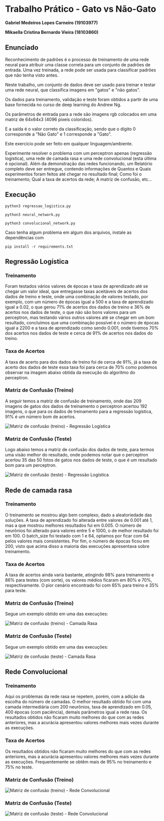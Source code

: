 # Trabalho Prático - Gato vs Não-Gato

**Gabriel Medeiros Lopes Carneiro (19103977)**

**Mikaella Cristina Bernardo Vieira (18103860)**


## Enunciado

Reconhecimento de padrões é o processo de treinamento de uma rede neural para atribuir uma classe correta para um conjunto de padrões de entrada. 
Uma vez treinada, a rede pode ser usada para classificar padrões que não tenha visto antes.
 
Neste trabalho, um conjunto de dados deve ser usado para treinar e testar uma rede neural, que classifica imagens em "gatos" e "não gatos".

Os dados para treinamento, validação e teste foram obtidos a partir de uma base fornecida no curso de deep learning do Andrew Ng.

Os parâmetros de entrada para a rede são imagens rgb colocados em uma matriz de 64x64x3 (4096 pixeis coloridos).

E a saída é o valor correto da classificação, sendo que o dígito 0 corresponde a "Não Gato" e 1 corresponde a "Gato".

Este exercício pode ser feito em qualquer linguagem/ambiente. 

Experimente resolver o problema com um perceptron apenas (regressão logística), uma rede de camada rasa e uma rede convolucional (esta última é opcional).
Além da demonstração das redes funcionando, um Relatório completo deve ser entregue, contendo informações de Quantos e Quais experimentos foram feitos até chegar no resultado final; Como foi o treinamento; Qual a taxa de acertos da rede; A matriz de confusão, etc...

## Execução

```shell
python3 regressao_logistica.py
```

```shell
python3 neural_network.py
```

```shell
python3 convolucional_network.py
```

Caso tenha algum problema em algum dos arquivos, instale as dependências com

```shell
pip install -r requirements.txt
```


## Regressão Logística

### Treinamento

Foram testados vários valores de épocas e taxa de aprendizado até se chegar um valor ideal, que entregasse taxas aceitáveis de acertos dos dados de treino e teste, onde uma combinação de valores testado, por exemplo, com um número de épocas igual a 500 e a taxa de aprendizado igual a 0.02, o que gerou 71% de acertos dos dados de treino e 36% de acertos nos dados de teste, o que não são bons valores para um perceptron, mas testando vários outros valores até se chegar em um bom resultado, concluímos que uma combinação possível é o número de épocas igual a 2200 e a taxa de aprendizado como sendo 0.001, onde tivemos 70% dos acertos nos dados de teste e cerca de 91% de acertos nos dados do treino.

### Taxa de Acertos

A taxa de acerto para dos dados de treino foi de cerca de 91%, já a taxa de acerto dos dados de teste essa taxa foi para cerca de 70% como podemos observar na imagem abaixo obtida da execução do algoritmo do perceptron.

### Matriz de Confusão (Treino)

A seguir temos a matriz de confusão de treinamento, onde das 209 imagens de gatos dos dados de treinamento o perceptron acertou 192 imagens, o que para os dados de treinamento para a regressão logística, 91% é um número bom de acertos.

![Matriz de confusão (treino) - Regressão Logística](img/reg_log_train.png)

### Matriz de Confusão (Teste)

Logo abaixo temos a matriz de confusão dos dados de teste, para termos uma visão melhor do resultado, onde podemos notar que o perceptron acertou 35 das 50 fotos de gatos nos dados de teste, o que é um resultado bom para um perceptron.

![Matriz de confusão (teste) - Regressão Logística](img/reg_log_test.png)

## Rede de camada rasa

### Treinamento

O treinamento se mostrou algo bem complexo, dado a aleatoriedade das soluções.
A taxa de aprendizado foi alterada entre valores de 0.001 até 1, mas a que mostrou melhores resultados fui em 0.005.
O número de neurônios foi alterado para valores entre 5 e 1000, o de melhor resultado foi em 100.
O batch_size foi testado com 1 e 64, optamos por ficar com 64 pelos valores mais consistentes.
Por fim, o número de épocas ficou em 200, visto que acima disso a maioria das execuções apresentava sobre treinamento.

### Taxa de Acertos

A taxa de acertos ainda varia bastante, atingindo 98% para treinamento e 86% para testes (com sorte), os valores médios ficaram em 80% e 70%, respectivamente.
O pior cenário encontrado foi com 65% para treino e 35% para teste.

### Matriz de Confusão (Treino)

Segue um exemplo obtido em uma das execuções:

![Matriz de confusão (treino) - Camada Rasa](img/neural_net_trains.png)

### Matriz de Confusão (Teste)

Segue um exemplo obtido em uma das execuções:

![Matriz de confusão (teste) - Camada Rasa](img/neural_net_test.png)

## Rede Convolucional

### Treinamento

Aqui os problemas da rede rasa se repetem, porém, com a adição da escolha do número de camadas.
O melhor resultado obtido foi com uma camada intermediária com 200 neurônios, taxa de aprendizado em 0.05, 400 épocas (com paciência), demais parâmetros igual a rede rasa.
Os resultados obtidos não ficaram muito melhores do que com as redes anteriores, mas a acurácia apresentou valores melhores mais vezes durante as execuções.

### Taxa de Acertos

Os resultados obtidos não ficaram muito melhores do que com as redes anteriores, mas a acurácia apresentou valores melhores mais vezes durante as execuções.
Frequentemente se obtêm mais de 95% no treinamento e 75% no teste. 

### Matriz de Confusão (Treino)

![Matriz de confusão (treino) - Rede Convolucional](img/cnn_train.png)

### Matriz de Confusão (Teste)

![Matriz de confusão (teste) - Rede Convolucional](img/cnn_test.png)

